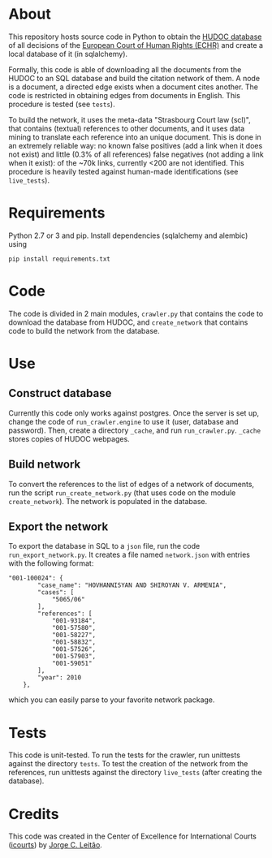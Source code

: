 # About
This repository hosts source code in Python to obtain the [HUDOC database](http://hudoc.echr.coe.int)
of all decisions of the [European Court of Human Rights (ECHR)](http://www.echr.coe.int/Pages/home.aspx?p=home)
and create a local database of it (in sqlalchemy).

Formally, this code is able of downloading all the documents from the HUDOC to an SQL database and
build the citation network of them. A node is a document, a directed edge exists when a document cites another.
The code is restricted in obtaining edges from documents in English.
This procedure is tested (see `tests`).

To build the network, it uses the meta-data "Strasbourg Court law (scl)",
that contains (textual) references to other documents, and it uses data mining to translate each
reference into an unique document. This is done in an extremely reliable way: no known
false positives (add a link when it does not exist) and little (0.3% of all references) 
false negatives (not adding a link when it exist): of the ~70k links, currently <200 are not identified.
This procedure is heavily tested against human-made identifications (see `live_tests`).

# Requirements
Python 2.7 or 3 and pip. Install dependencies (sqlalchemy and alembic) using

    pip install requirements.txt

# Code
The code is divided in 2 main modules, `crawler.py` that contains the code to download the database from HUDOC,
and `create_network` that contains code to build the network from the database.

# Use

## Construct database
Currently this code only works against postgres.
Once the server is set up, change the code
of `run_crawler.engine` to use it (user, database and password).
Then, create a directory `_cache`, and run `run_crawler.py`. `_cache` stores copies of HUDOC webpages.

## Build network
To convert the references to the list of edges of a network of documents, run the script `run_create_network.py`
(that uses code on the module `create_network`). The network is populated in the database.

## Export the network
To export the database in SQL to a `json` file, run the code `run_export_network.py`.
It creates a file named `network.json` with entries with the following format:

    "001-100024": {
            "case_name": "HOVHANNISYAN AND SHIROYAN V. ARMENIA",
            "cases": [
                "5065/06"
            ],
            "references": [
                "001-93184",
                "001-57580",
                "001-58227",
                "001-58832",
                "001-57526",
                "001-57903",
                "001-59051"
            ],
            "year": 2010
        },

which you can easily parse to your favorite network package.

# Tests
This code is unit-tested. To run the tests for the crawler, run unittests against the directory `tests`.
To test the creation of the network from the references, run unittests against the directory `live_tests`
(after creating the database).

# Credits
This code was created in the Center of Excellence for International Courts ([icourts](http://jura.ku.dk/icourts/))
by [Jorge C. Leitão](jorgecarleitao.net).
